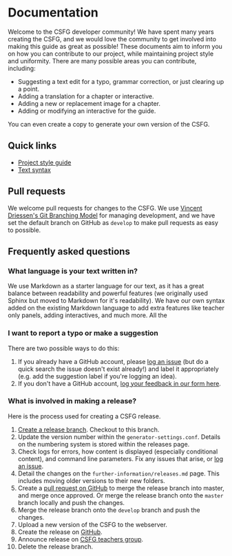 # Documentation

Welcome to the CSFG developer community! We have spent many years creating the CSFG, and we would love the community to get involved into making this guide as great as possible! These documents aim to inform you on how you can contribute to our project, while maintaining project style and uniformity. There are many possible areas you can contribute, including:

- Suggesting a text edit for a typo, grammar correction, or just clearing up a point.
- Adding a translation for a chapter or interactive.
- Adding a new or replacement image for a chapter.
- Adding or modifying an interactive for the guide.

You can even create a copy to generate your own version of the CSFG.

## Quick links

- [Project style guide](docs/style-guide.md)
- [Text syntax](docs/writing-text.md)

## Pull requests

We welcome pull requests for changes to the CSFG. We use [Vincent Driessen's Git Branching Model](http://nvie.com/posts/a-successful-git-branching-model/) for managing development, and we have set the default branch on GitHub as `develop` to make pull requests as easy to possible.

## Frequently asked questions

### What language is your text written in?

We use Markdown as a starter language for our text, as it has a great balance between readability and powerful features (we originally used Sphinx but moved to Markdown for it's readability). We have our own syntax added on the existing Markdown language to add extra features like teacher only panels, adding interactives, and much more. All the

### I want to report a typo or make a suggestion

There are two possible ways to do this:
1. If you already have a GitHub account, please [log an issue](https://github.com/uccser/cs-field-guide/issues) (but do a quick search the issue doesn't exist already!) and label it appropriately (e.g. add the suggestion label if you're logging an idea).
2. If you don't have a GitHub account, [log your feedback in our form here](https://docs.google.com/forms/d/1gCOwTMAd6idaeIRwvIELARfQsyL6lpI5P4EQa9bIW9w/viewform).

### What is involved in making a release?

Here is the process used for creating a CSFG release.

1. [Create a release branch](http://nvie.com/posts/a-successful-git-branching-model/#creating-a-release-branch). Checkout to this branch.
2. Update the version number within the `generator-settings.conf`. Details on the numbering system is stored within the releases page.
3. Check logs for errors, how content is displayed (especially conditional content), and command line parameters. Fix any issues that arise, or [log an issue](https://github.com/uccser/cs-field-guide/issues/new).
4. Detail the changes on the `further-information/releases.md` page. This includes moving older versions to their new folders.
5. Create a [pull request on GitHub](https://github.com/uccser/cs-field-guide/compare) to merge the release branch into master, and merge once approved. Or merge the release branch onto the `master` branch locally and push the changes.
6. Merge the release branch onto the `develop` branch and push the changes.
7. Upload a new version of the CSFG to the webserver.
8. Create the release on [GitHub](https://github.com/uccser/cs-field-guide/releases/).
9. Announce release on [CSFG teachers group](https://groups.google.com/forum/?fromgroups#!forum/csfg-teachers).
10. Delete the release branch.
